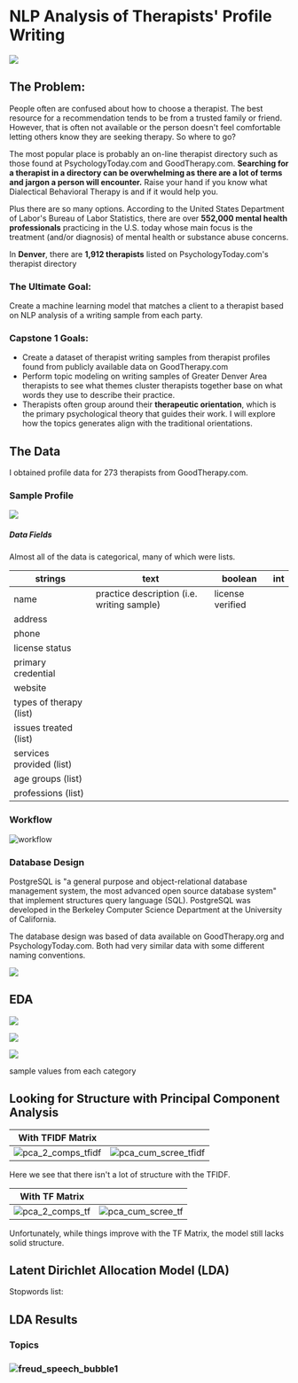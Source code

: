 # NLP Analysis of Therapists' Profile Writing

![](img/design/banner-head-shade.png)

## The Problem: 

People often are confused about how to choose a therapist. The best resource for a recommendation tends to be from a trusted family or friend. However, that is often not available or the person doesn't feel comfortable letting others know they are seeking therapy. So where to go? 

The most popular place is probably an on-line therapist directory such as those found at PsychologyToday.com and GoodTherapy.com.  **Searching for a therapist in a directory can be overwhelming as there are a lot of terms and jargon a person will encounter.**  Raise your hand if you know what Dialectical Behavioral Therapy is and if it would help you.

Plus there are so many options. According to the United States Department of Labor's Bureau of Labor Statistics, there are over **552,000 mental health professionals** practicing in the U.S. today whose main focus is the treatment (and/or diagnosis) of mental health or substance abuse concerns.

In **Denver**, there are **1,912 therapists** listed on PsychologyToday.com's therapist directory

### The Ultimate Goal: 

Create a machine learning model that matches a client to a therapist based on NLP analysis of a writing sample from each party.

### Capstone 1 Goals:

- Create a dataset of therapist writing samples from therapist profiles found from publicly available data on GoodTherapy.com
- Perform topic modeling on writing samples of Greater Denver Area therapists to see what themes cluster therapists together base on what words they use to describe their practice.
- Therapists often group around their **therapeutic orientation**, which is the primary psychological theory that guides their work. I will explore how the topics generates align with the traditional orientations.

## The Data

I obtained profile data for 273 therapists from GoodTherapy.com. 

### Sample Profile

![](img/design/profile_example.png)



##### Data Fields

Almost all of the data is categorical, many of which were lists.

| strings                  | text                                       | boolean          | int  |
| ------------------------ | ------------------------------------------ | ---------------- | ---- |
| name                     | practice description (i.e. writing sample) | license verified |      |
| address                  |                                            |                  |      |
| phone                    |                                            |                  |      |
| license status           |                                            |                  |      |
| primary credential       |                                            |                  |      |
| website                  |                                            |                  |      |
| types of therapy (list)  |                                            |                  |      |
| issues treated (list)    |                                            |                  |      |
| services provided (list) |                                            |                  |      |
| age groups (list)        |                                            |                  |      |
| professions (list)       |                                            |                  |      |

### Workflow

![workflow](img/design/workflow.png)

### Database Design

PostgreSQL is "a general purpose and object-relational database management system, the most advanced open source database system" that implement structures query language (SQL).  PostgreSQL was developed in the Berkeley Computer Science Department at the University of California.

The database design was based of data available on GoodTherapy.org and PsychologyToday.com. Both had very similar data with some different naming conventions. 

![](img/design/TherapistFitterSchema.png)





## EDA

![](img/data_vis/word_count_hist.png)

![](img/data_vis/uniques_per_category.png)

![](img/data_vis/website_bar.png)







sample values from each category

## Looking for Structure with Principal Component Analysis

| With TFIDF Matrix                                        |                                                              |
| -------------------------------------------------------- | ------------------------------------------------------------ |
| ![pca_2_comps_tfidf](img/data_vis/pca_2_comps_tfidf.png) | ![pca_cum_scree_tfidf](img/data_vis/pca_cum_scree_tfidf.png) |

Here we see that there isn't a lot of structure with the TFIDF.



| With TF Matrix                                     |                                                        |
| -------------------------------------------------- | ------------------------------------------------------ |
| ![pca_2_comps_tf](img/data_vis/pca_2_comps_tf.png) | ![pca_cum_scree_tf](img/data_vis/pca_cum_scree_tf.png) |

Unfortunately, while things improve with the TF Matrix, the model still lacks solid structure.



## Latent Dirichlet Allocation Model (LDA)

Stopwords list: 

## LDA Results

### Topics

### ![freud_speech_bubble1](img/design/freud_speech_bubble1.png)